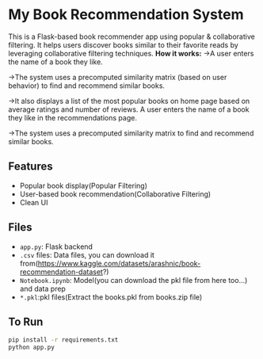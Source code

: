 # My Book Recommendation System

This is a Flask-based book recommender app using popular & collaborative filtering. It helps users discover books similar to their favorite reads by leveraging collaborative filtering techniques.
**How it works:**
->A user enters the name of a book they like.

->The system uses a precomputed similarity matrix (based on user behavior) to find and recommend similar books.

->It also displays a list of the most popular books on home page based on average ratings and number of reviews.
A user enters the name of a book they like in the recommendations page.

->The system uses a precomputed similarity matrix to find and recommend similar books.

## Features
- Popular book display(Popular Filtering)
- User-based book recommendation(Collaborative Filtering)
- Clean UI

## Files
- `app.py`: Flask backend
- `.csv` files: Data files, you can download it from(https://www.kaggle.com/datasets/arashnic/book-recommendation-dataset?)
- `Notebook.ipynb`: Model(you can download the pkl file from here too...) and data prep
- `*.pkl`:pkl files(Extract the books.pkl from books.zip file)

## To Run
```bash
pip install -r requirements.txt
python app.py
